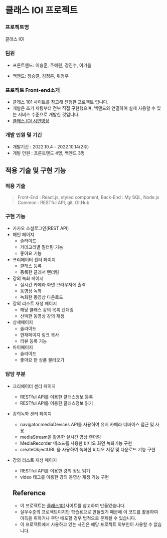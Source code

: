 # 클래스 IOI 프로젝트


### 프로젝트명

클래스 IOI

### 팀원

- 프론트엔드: 이승훈, 주혜린, 강진수, 이가을

- 백엔드: 정승렬, 김정훈, 위정우

### 프로젝트 Front-end소개

- 클래스 101 사이트를 참고해 진행한 프로젝트 입니다.
- 개발은 초기 세팅부터 전부 직접 구현했으며, 백앤드와 연결하여 실제 사용할 수 있는 서비스 수준으로 개발한 것입니다.
- [클래스 IOI 시연영상](https://youtu.be/ggKWn5Ho6kc)

### **개발 인원 및 기간**

- 개발기간 : 2022.10.4 - 2022.10.14(2주)
- 개발 인원 : 프론트엔드 4명, 백엔드 3명

## **적용 기술 및 구현 기능**

### **적용 기술**

> Front-End : React.js, styled component, 
> Back-End : My SQL, Node.js
> Common : RESTful API, git, GitHub

### **구현 기능**

- 카카오 소셜로그인(REST API)
- 메인 페이지
    - 슬라이드
    - 카테고리별 필터링 기능
    - 좋아요 기능 
- 크리에이터 센터 페이지
    - 클래스 등록
    - 등록한 클래서 렌더링
- 강의 녹화 페이지
    - 실시간 카메라 화면 브라우저에 출력
    - 동영상 녹화
    - 녹화한 동영상 다운로드
- 강의 리스트 재생 페이지
    - 해당 클래스 강의 목록 렌더링 
    - 선택한 동영상 강의 재생
- 상세페이지
    - 슬라이드
    - 현재페이지 링크 복사
    - 리뷰 등록 기능
- 마이페이지
    - 슬라이드
    - 좋아요 한 상품 불러오기
    
    
### **담당 부분**

- 크리에이터 센터 페이지
    - RESTful API를 이용한 클래스정보 등록
    - RESTful API를 이용한 클래스정보 읽기
- 강의녹화 센터 페이지
    - navigator.mediaDevices API를 사용하여 유저 카메라 디바이스 접근 및 사용 
    - mediaStream을 활용한 실시간 영상 렌더링 
    - MediaRecorder 메소드를 사용한 비디오 화면 녹화기능 구현
    - createObjectURL 을 사용하여 녹화한 비디오 저장 및 다운로드 기능 구현 
- 강의 리스트 재생 페이지 
    - RESTful API를 이용한 강의 정보 읽기
    - video 태그를 이용한 강의 동영상 재생 기능 구현
    
    ## **Reference**

    - 이 프로젝트는 [클래스101](https://class101.net/)사이트를 참고하여 만들었습니다.
    - 실무수준의 프로젝트이지만 학습용으로 만들었기 때문에 이 코드를 활용하여 이득을 취하거나 무단 배포할 경우 법적으로 문제될 수 있습니다.
    - 이 프로젝트에서 사용하고 있는 사진은 해당 프로젝트 외부인이 사용할 수 없습니다.